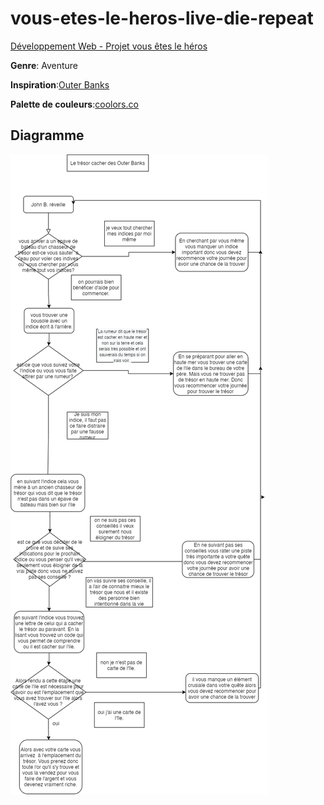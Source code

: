 # vous-etes-le-heros-live-die-repeat
[Développement Web - Projet vous êtes le héros](https://smnarnold.com/projets/vous-etes-le-heros)

**Genre**: Aventure

**Inspiration**:[Outer Banks](https://www.imdb.com/title/tt10293938/)

**Palette de couleurs**:[coolors.co](https://coolors.co/c5d08a-ffe8d1-b7a48b-90d4e0-a17c68)

## Diagramme

![Diagramme](https://github.com/FlorenceL453/vous-etes-le-heros-live-die-repeat/blob/main/assets/img/vous_etes_le_heros_2%2C3version.png)

 
